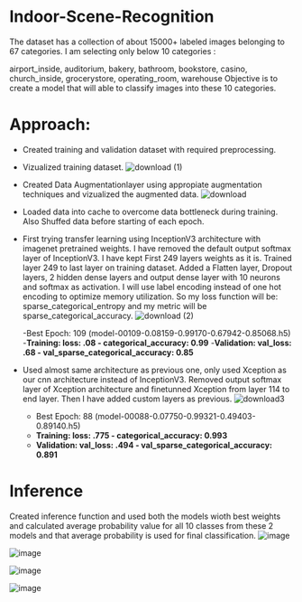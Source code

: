 # Indoor-Scene-Recognition
The dataset has a collection of about 15000+ labeled images belonging to 67 categories. I am selecting only below 10 categories :

airport_inside, auditorium, bakery, bathroom, bookstore, casino, church_inside, grocerystore, operating_room, warehouse  Objective is to create a model that will able to classify images into these 10 categories.

# Approach:
- Created training and validation dataset with required preprocessing.
- Vizualized training dataset.
![download (1)](https://user-images.githubusercontent.com/77941537/150504708-3871e63f-9471-4524-8542-b8c7e84551fe.png)

- Created Data Augmentationlayer using appropiate augmentation techniques and vizualized the augmented data.
![download](https://user-images.githubusercontent.com/77941537/150504696-4805eccf-ab48-42c5-a84f-83369afa7d41.png)


- Loaded data into cache to overcome data bottleneck during training. Also Shuffed data before starting of each epoch.

- First trying transfer learning using InceptionV3 architecture with imagenet pretrained weights. I have removed the default output softmax layer of InceptionV3. I have kept First 249 layers weights as it is. Trained layer 249 to last layer on training dataset. Added a Flatten layer, Dropout layers, 2 hidden dense layers and output dense layer with 10 neurons and softmax as activation.
I will use label encoding instead of one hot encoding to optimize memory utilization. So my loss function will be: sparse_categorical_entropy and my metric will be sparse_categorical_accuracy.
![download (2)](https://user-images.githubusercontent.com/77941537/150504661-7782fea2-85a6-45af-b749-7df6fbf98ecf.png)

  -Best Epoch: 109 (model-00109-0.08159-0.99170-0.67942-0.85068.h5)
  -**Training: loss: .08 - categorical_accuracy: 0.99**
  -**Validation: val_loss: .68 - val_sparse_categorical_accuracy: 0.85**


- Used almost same architecture as previous one, only used Xception as our cnn architecture instead of InceptionV3. Removed output softmax layer of Xception architecture and finetunned Xception from layer 114 to end layer. Then I have added custom layers as previous.
![download3](https://user-images.githubusercontent.com/77941537/150505012-13c48a5f-2e79-4914-b623-84a7976f7606.png)


  - Best Epoch: 88 (model-00088-0.07750-0.99321-0.49403-0.89140.h5)
  - **Training: loss: .775 - categorical_accuracy: 0.993**
  - **Validation: val_loss: .494 - val_sparse_categorical_accuracy: 0.891**


# Inference
Created inference function and used both the models wioth best weights and calculated average probability value for all 10 classes from these 2 models and that average probability is used for final classification.
![image](https://user-images.githubusercontent.com/77941537/150505450-9fd7fa38-345b-4b8f-872c-3c88f920c9e5.png)


![image](https://user-images.githubusercontent.com/77941537/150505484-fc3f1e49-4808-4605-bfdb-2d489ca30306.png)


![image](https://user-images.githubusercontent.com/77941537/150505530-853cbc41-c91e-48cd-a2c3-f38da37fd892.png)

![image](https://user-images.githubusercontent.com/77941537/150505558-16c21d13-721f-40fd-93d5-2dd426a3b9bf.png)


